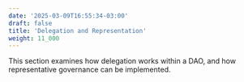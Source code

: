 ```yaml
---
date: '2025-03-09T16:55:34-03:00'
draft: false
title: 'Delegation and Representation'
weight: 11_000
---
```


This section examines how delegation works within a DAO, and how representative governance can be implemented.